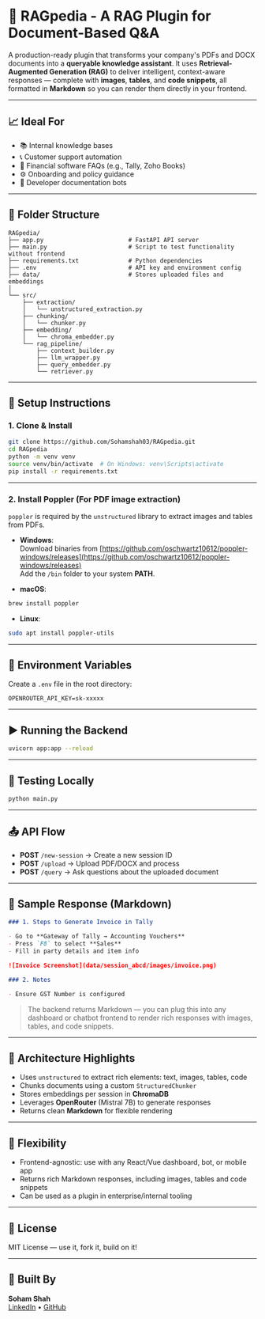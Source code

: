 # 🧠 RAGpedia - A RAG Plugin for Document-Based Q&A

A production-ready plugin that transforms your company's PDFs and DOCX documents into a **queryable knowledge assistant**. It uses **Retrieval-Augmented Generation (RAG)** to deliver intelligent, context-aware responses — complete with **images**, **tables**, and **code snippets**, all formatted in **Markdown** so you can render them directly in your frontend.

---

## 📈 Ideal For

- 📚 Internal knowledge bases
- 📞 Customer support automation
- 🧾 Financial software FAQs (e.g., Tally, Zoho Books)
- ⚙️ Onboarding and policy guidance
- 💬 Developer documentation bots

---

## 📁 Folder Structure

```
RAGpedia/
├── app.py                        # FastAPI API server
├── main.py                       # Script to test functionality without frontend
├── requirements.txt              # Python dependencies
├── .env                          # API key and environment config
├── data/                         # Stores uploaded files and embeddings
│
└── src/
    ├── extraction/
    │   └── unstructured_extraction.py
    ├── chunking/
    │   └── chunker.py
    ├── embedding/
    │   └── chroma_embedder.py
    └── rag_pipeline/
        ├── context_builder.py
        ├── llm_wrapper.py
        ├── query_embedder.py
        └── retriever.py

```

---

## 🔧 Setup Instructions

### 1. Clone & Install

```bash
git clone https://github.com/Sohamshah03/RAGpedia.git
cd RAGpedia
python -m venv venv
source venv/bin/activate  # On Windows: venv\Scripts\activate
pip install -r requirements.txt
```

---

### 2. Install Poppler (For PDF image extraction)

`poppler` is required by the `unstructured` library to extract images and tables from PDFs.

- **Windows**:  
  Download binaries from [https://github.com/oschwartz10612/poppler-windows/releases](https://github.com/oschwartz10612/poppler-windows/releases)  
  Add the `/bin` folder to your system **PATH**.

- **macOS**:

```bash
brew install poppler
```

- **Linux**:

```bash
sudo apt install poppler-utils
```

---

## 🔐 Environment Variables

Create a `.env` file in the root directory:

```env
OPENROUTER_API_KEY=sk-xxxxx
```

---

## ▶️ Running the Backend

```bash
uvicorn app:app --reload
```

---

## 🧪 Testing Locally

```bash
python main.py
```

---

## 📤 API Flow

- **POST** `/new-session` → Create a new session ID
- **POST** `/upload` → Upload PDF/DOCX and process
- **POST** `/query` → Ask questions about the uploaded document

---

## 📝 Sample Response (Markdown)

```markdown
### 1. Steps to Generate Invoice in Tally

- Go to **Gateway of Tally → Accounting Vouchers**
- Press `F8` to select **Sales**
- Fill in party details and item info

![Invoice Screenshot](data/session_abcd/images/invoice.png)

### 2. Notes

- Ensure GST Number is configured
```

> The backend returns Markdown — you can plug this into any dashboard or chatbot frontend to render rich responses with images, tables, and code snippets.

---

## 🧠 Architecture Highlights

- Uses `unstructured` to extract rich elements: text, images, tables, code
- Chunks documents using a custom `StructuredChunker`
- Stores embeddings per session in **ChromaDB**
- Leverages **OpenRouter** (Mistral 7B) to generate responses
- Returns clean **Markdown** for flexible rendering

---

## 🧩 Flexibility

- Frontend-agnostic: use with any React/Vue dashboard, bot, or mobile app
- Returns rich Markdown responses, including images, tables and code snippets
- Can be used as a plugin in enterprise/internal tooling

---

## 📝 License

MIT License — use it, fork it, build on it!

---

## 🙌 Built By

**Soham Shah**  
[LinkedIn](https://linkedin.com/in/sohamshah03) • [GitHub](https://github.com/Sohamshah03)
